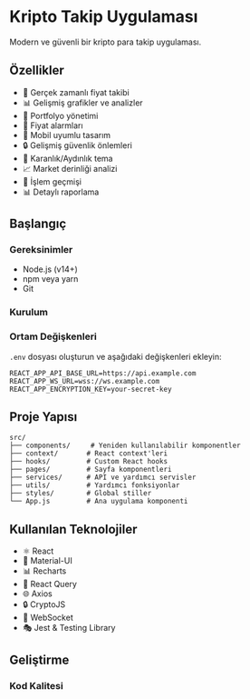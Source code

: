 # Kripto Takip Uygulaması

Modern ve güvenli bir kripto para takip uygulaması.

## Özellikler

- 🚀 Gerçek zamanlı fiyat takibi
- 📊 Gelişmiş grafikler ve analizler
- 💼 Portfolyo yönetimi
- 🔔 Fiyat alarmları
- 📱 Mobil uyumlu tasarım
- 🔒 Gelişmiş güvenlik önlemleri
- 🌙 Karanlık/Aydınlık tema
- 📈 Market derinliği analizi
- 📝 İşlem geçmişi
- 📊 Detaylı raporlama

## Başlangıç

### Gereksinimler

- Node.js (v14+)
- npm veya yarn
- Git

### Kurulum 

### Ortam Değişkenleri

`.env` dosyası oluşturun ve aşağıdaki değişkenleri ekleyin:

```env
REACT_APP_API_BASE_URL=https://api.example.com
REACT_APP_WS_URL=wss://ws.example.com
REACT_APP_ENCRYPTION_KEY=your-secret-key
```

## Proje Yapısı

```
src/
├── components/     # Yeniden kullanılabilir komponentler
├── context/       # React context'leri
├── hooks/         # Custom React hooks
├── pages/         # Sayfa komponentleri
├── services/      # API ve yardımcı servisler
├── utils/         # Yardımcı fonksiyonlar
├── styles/        # Global stiller
└── App.js         # Ana uygulama komponenti
```

## Kullanılan Teknolojiler

- ⚛️ React
- 🎨 Material-UI
- 📊 Recharts
- 🔄 React Query
- 🌐 Axios
- 🔒 CryptoJS
- 📡 WebSocket
- 🎭 Jest & Testing Library

## Geliştirme

### Kod Kalitesi

